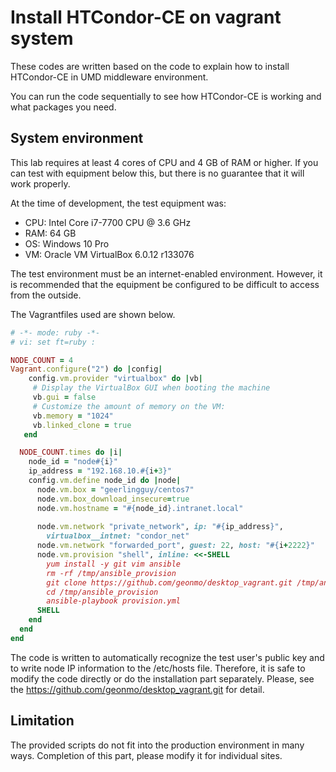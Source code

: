 # Install HTCondor-CE on vagrant system
These codes are written based on the code to explain how to install HTCondor-CE in UMD middleware environment.

You can run the code sequentially to see how HTCondor-CE is working and what packages you need.

## System environment
This lab requires at least 4 cores of CPU and 4 GB of RAM or higher. If you can test with equipment below this, but there is no guarantee that it will work properly.

At the time of development, the test equipment was:
   * CPU: Intel Core i7-7700 CPU @ 3.6 GHz
   * RAM: 64 GB
   * OS: Windows 10 Pro
   * VM: Oracle VM VirtualBox 6.0.12 r133076

The test environment must be an internet-enabled environment. However, it is recommended that the equipment be configured to be difficult to access from the outside.

The Vagrantfiles used are shown below. 
```ruby
# -*- mode: ruby -*-
# vi: set ft=ruby :

NODE_COUNT = 4
Vagrant.configure("2") do |config|
    config.vm.provider "virtualbox" do |vb|
     # Display the VirtualBox GUI when booting the machine
     vb.gui = false
     # Customize the amount of memory on the VM:
     vb.memory = "1024"
     vb.linked_clone = true
   end

  NODE_COUNT.times do |i|
    node_id = "node#{i}"
    ip_address = "192.168.10.#{i+3}"
    config.vm.define node_id do |node|
      node.vm.box = "geerlingguy/centos7"
      node.vm.box_download_insecure=true
      node.vm.hostname = "#{node_id}.intranet.local"
      
      node.vm.network "private_network", ip: "#{ip_address}", 
        virtualbox__intnet: "condor_net"
      node.vm.network "forwarded_port", guest: 22, host: "#{i+2222}"
      node.vm.provision "shell", inline: <<-SHELL
        yum install -y git vim ansible
        rm -rf /tmp/ansible_provision
        git clone https://github.com/geonmo/desktop_vagrant.git /tmp/ansible_provision
        cd /tmp/ansible_provision
        ansible-playbook provision.yml
      SHELL
    end
  end  
end
```
The code is written to automatically recognize the test user's public key and to write node IP information to the /etc/hosts file. Therefore, it is safe to modify the code directly or do the installation part separately. Please, see the https://github.com/geonmo/desktop_vagrant.git for detail.

## Limitation
The provided scripts do not fit into the production environment in many ways. Completion of this part, please modify it for individual sites.


